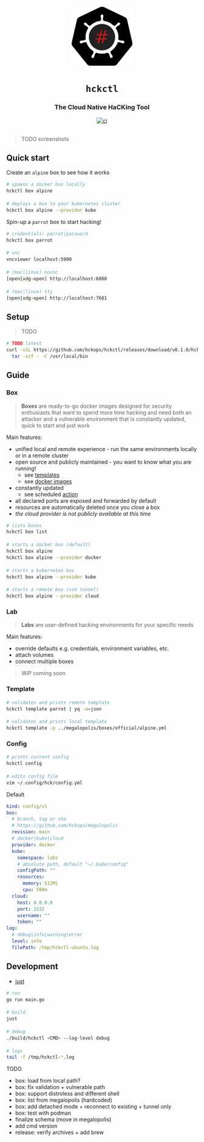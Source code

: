 <p align="center">
  <img width="160" src="docs/logo.svg" alt="logo">
</p>

<h1 align="center"><code>hckctl</code></h1>

<h3 align="center">The Cloud Native HaCKing Tool</h3>

<div align="center">
  <a href="https://github.com/hckops/hckctl/actions/workflows/ci.yaml">
    <img src="https://github.com/hckops/hckctl/actions/workflows/ci.yaml/badge.svg" alt="ci">
  </a>
</div>
<br>

> TODO screenshots

## Quick start

Create an `alpine` box to see how it works
```bash
# spawns a docker box locally
hckctl box alpine

# deploys a box to your kubernetes cluster
hckctl box alpine --provider kube
```

Spin-up a `parrot` box to start hacking!
```bash
# credentials: parrot|password
hckctl box parrot

# vnc
vncviewer localhost:5900

# (mac|linux) novnc
[open|xdg-open] http://localhost:6080

# (mac|linux) tty
[open|xdg-open] http://localhost:7681
```

## Setup

> TODO

```bash
# TODO latest
curl -sSL https://github.com/hckops/hckctl/releases/download/v0.1.0/hckctl_linux_x86_64.tar.gz | \
  tar -xzf - -C /usr/local/bin
```

## Guide

### Box

> **Boxes** are ready-to-go docker images designed for security enthusiasts that want to spend more time hacking and need both an attacker and a vulnerable environment that is constantly updated, quick to start and just work

Main features:
* unified local and remote experience - run the same environments locally or in a remote cluster
* open source and publicly maintained - you want to know what you are running!
  - see [templates](https://github.com/hckops/megalopolis/tree/main/boxes)
  - see [docker images](https://github.com/hckops/megalopolis/tree/main/docker)
* constantly updated
  - see scheduled [action](https://github.com/hckops/megalopolis/blob/main/.github/workflows/docker-ci.yml)
* all declared ports are exposed and forwarded by default
* resources are automatically deleted once you close a box
* *the cloud provider is not publicly available at this time*

```bash
# lists boxes
hckctl box list

# starts a docker box (default)
hckctl box alpine
hckctl box alpine --provider docker

# starts a kubernetes box
hckctl box alpine --provider kube

# starts a remote box (ssh tunnel)
hckctl box alpine --provider cloud
```

### Lab

> **Labs** are user-defined hacking environments for your specific needs

Main features:
* override defaults e.g. credentials, environment variables, etc.
* attach volumes
* connect multiple boxes

> WIP coming soon

### Template

```bash
# validates and prints remote template
hckctl template parrot | yq -o=json

# validates and prints local template
hckctl template -p ../megalopolis/boxes/official/alpine.yml
```

### Config

```bash
# prints current config
hckctl config

# edits config file
vim ~/.config/hck/config.yml
```

Default
```yaml
kind: config/v1
box:
  # branch, tag or sha
  # https://github.com/hckops/megalopolis
  revision: main
  # docker|kube|cloud
  provider: docker
  kube:
    namespace: labs
    # absolute path, default "~/.kube/config"
    configPath: ""
    resources:
      memory: 512Mi
      cpu: 500m
  cloud:
    host: 0.0.0.0
    port: 2222
    username: ""
    token: ""
log:
  # debug|info|warning|error
  level: info
  filePath: /tmp/hckctl-ubuntu.log
```

## Development

* [just](https://github.com/casey/just)

```bash
# run
go run main.go

# build
just

# debug
./build/hckctl <CMD> --log-level debug

# logs
tail -f /tmp/hckctl-*.log
```

TODO
* box: load from local path?
* box: fix validation + vulnerable path
* box: support distroless and different shell
* box: list from megalopolis (hardcoded)
* box: add detached mode + reconnect to existing + tunnel only
* box: test with podman
* finalize schema (move in megalopolis)
* add cmd version
* release: verify archives + add brew
